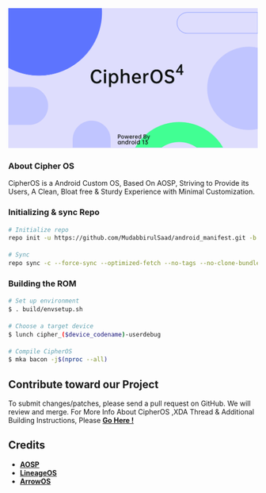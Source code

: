 <img src="https://raw.githubusercontent.com/CipherOS/Documentation/master/art/cipher_thirteen.jpg"/>


### About Cipher OS ###

CipherOS is a Android Custom OS, Based On AOSP, Striving to Provide its Users,
A Clean, Bloat free & Sturdy Experience with Minimal Customization.


### Initializing & sync Repo ###

```bash
# Initialize repo
repo init -u https://github.com/MudabbirulSaad/android_manifest.git -b thirteen

# Sync 
repo sync -c --force-sync --optimized-fetch --no-tags --no-clone-bundle --prune -j$(nproc --all)
```

### Building the ROM ###

```bash
# Set up environment 
$ . build/envsetup.sh

# Choose a target device 
$ lunch cipher_($device_codename)-userdebug

# Compile CipherOS 
$ mka bacon -j$(nproc --all)
```

## Contribute toward our Project ##

To submit changes/patches, please send a pull request on GitHub. We will review and merge.
For More Info About CipherOS ,XDA Thread & Additional Building Instructions, Please [**Go Here !**](https://github.com/CipherOS/Documentation/blob/master/README.md)

Credits
-------
 * [**AOSP**](https://android.googlesource.com)
 * [**LineageOS**](https://github.com/LineageOS)
 * [**ArrowOS**](https://github.com/ArrowOS)
